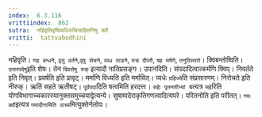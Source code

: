 ```yaml
---
index:  6.3.116
vrittiindex:  862
sutra:  नहिवृतिवृषिब्यधिरुचिसाहितनिषु क्वौ
vritti:  tattvabodhini 
---
```


नहिवृति। `णह बन्धने`, `वृतु वर्तने`,`वृषु सेचने`, `व्यध ताडने`, `रुच दीप्तौ`, `षह मर्षणे`, `तनुविस्तारे`। क्विबन्तोष्विति। `उत्तरपदेषु`इति शेषः। तेन `दिवसेषु रुक्` इत्यादौ नातिप्रसङ्गः। उपानदिति। संपदादित्वात्कर्मणि क्विप्। निवर्तते इति निवृत्। प्रवर्षति इति प्रावृट्। मर्माणि विध्यति इति मर्मावित्। व्यधेः `ग्रहिज्ये`ति संप्रसारणम्। निरोचते इति नीरुक्। ऋतिं सहते ऋतीषट्। `पूर्वपदा`दिति षत्वमिति हरदत्तः। `सहेः पृतनतीभ्यां चे`त्यत्र `सहे`रिति योगविभागाच्चकारस्यानुक्तसमुच्चयाद्वेत्यन्ये। सुषामादेराकृतिगणत्वादित्यपरे। परितनोति इति परीतत्। `गमः क्वौ`इत्यत्र `गमादीनामिति वाच्य`मित्युक्तेर्नलोपः।

